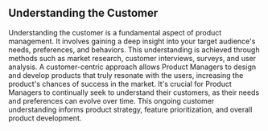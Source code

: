 ## Understanding the Customer

Understanding the customer is a fundamental aspect of product management. It involves gaining a deep insight into your target audience's needs, preferences, and behaviors. This understanding is achieved through methods such as market research, customer interviews, surveys, and user analysis. A customer-centric approach allows Product Managers to design and develop products that truly resonate with the users, increasing the product's chances of success in the market. It's crucial for Product Managers to continually seek to understand their customers, as their needs and preferences can evolve over time. This ongoing customer understanding informs product strategy, feature prioritization, and overall product development.
































































